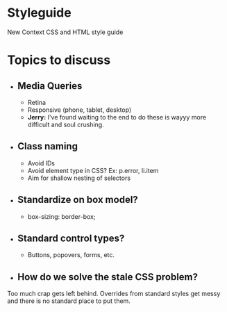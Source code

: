 Styleguide
==========

New Context CSS and HTML style guide




Topics to discuss
==========

* ## Media Queries
	* Retina
	* Responsive (phone, tablet, desktop)
	* **Jerry:** I've found waiting to the end to do these is wayyy more difficult and soul crushing.


* ## Class naming
	* Avoid IDs
	* Avoid element type in CSS? Ex: p.error, li.item
	* Aim for shallow nesting of selectors
	
* ## Standardize on box model?
	* box-sizing: border-box;


*  ## Standard control types?
	*  Buttons, popovers, forms, etc.
	
* ## How do we solve the stale CSS problem?
Too much crap gets left behind. Overrides from standard styles get messy and there is no standard place to put them.